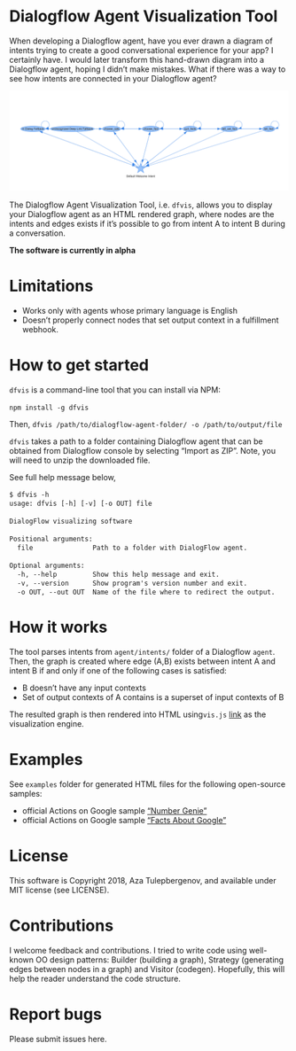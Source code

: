 # Dialogflow Agent Visualization Tool	
When developing a Dialogflow agent, have you ever drawn a diagram of intents trying to create a good conversational experience for your app? I certainly have. I would later transform this hand-drawn diagram into a Dialogflow agent, hoping I didn’t make mistakes. What if there was a way to see how intents are connected in your Dialogflow agent? 

[![“Facts About Google Actions on Google App](images/dfvis_facts-about-google-aog.png)](https://github.com/actions-on-google/dialogflow-facts-about-google-nodejs)

The Dialogflow Agent Visualization Tool, i.e. ```dfvis```, allows you to display your Dialogflow agent as an HTML rendered graph, where nodes are the intents and edges exists if it’s possible to go from intent A to intent B during a conversation.

**The software is currently in alpha**

# Limitations
* Works only with agents whose primary language is English
* Doesn’t properly connect nodes that set output context in a fulfillment webhook.

# How to get started
```dfvis``` is a command-line tool that you can install via NPM:

```npm install -g dfvis```

Then, 
```dfvis /path/to/dialogflow-agent-folder/ -o /path/to/output/file```

```dfvis``` takes a path to a folder containing Dialogflow agent that can be obtained from Dialogflow console by selecting “Import as ZIP”. Note, you will need to unzip the downloaded file. 

See full help message below,
```
$ dfvis -h
usage: dfvis [-h] [-v] [-o OUT] file

DialogFlow visualizing software

Positional arguments:
  file               Path to a folder with DialogFlow agent.

Optional arguments:
  -h, --help         Show this help message and exit.
  -v, --version      Show program's version number and exit.
  -o OUT, --out OUT  Name of the file where to redirect the output.
```

# How it works
The tool parses intents from ```agent/intents/``` folder of a Dialogflow ```agent```. Then, the graph is created where edge (A,B) exists between intent A and intent B if and only if one of the following cases is satisfied:
* B doesn’t have any input contexts
* Set of output contexts of A contains is a superset of input contexts of B

The resulted graph is then rendered into HTML using```vis.js``` [link](http://visjs.org/) as the visualization engine. 

# Examples
See ```examples``` folder for generated HTML files for the following open-source samples:
* official Actions on Google sample [“Number Genie”](https://github.com/actions-on-google/dialogflow-number-genie-nodejs)
* official Actions on Google sample [“Facts About Google”](https://github.com/actions-on-google/dialogflow-facts-about-google-nodejs)

# License
This software is Copyright 2018, Aza Tulepbergenov, and available under MIT license (see LICENSE).

# Contributions
I welcome feedback and contributions. I tried to write code using well-known OO design patterns: Builder (building a graph), Strategy (generating edges between nodes in a graph) and Visitor (codegen). Hopefully, this will help the reader understand the code structure. 

# Report bugs
Please submit issues here.
